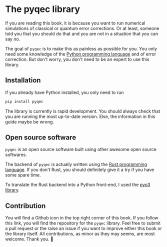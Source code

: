 # The pyqec library

If you are reading this book,
it is because you want to run numerical simulations 
of classical or quantum error corrections.
Or at least,
someone told you that you should do that and 
you are not in a situation that you can say no.

The goal of `pyqec` is to make this as painless 
as possible for you.
You only need some knowledge of the 
[Python programming language](https://www.python.org/)
and of error correction.
But don't worry,
you don't need to be an expert to use this library.

## Installation

If you already have Python installed,
you only need to run

```bash
pip install pyqec
```

The library is currently is rapid development.
You should always check that you are running the most up-to-date version.
Else,
the information in this guide maybe be wrong.

## Open source software

`pyqec` is an open source software
built using other awesome open source softwares.

The backend of `pyqec` is actually written using the 
[Rust programming language](https://www.rust-lang.org/).
If you don't Rust,
you should definitely give it a try if you have some spare time.

To translate the Rust backend into a Python front-end,
I used the [pyo3 library](https://github.com/PyO3/PyO3).

## Contribution

You will find a Github icon in the top right corner of this book.
If you follow this link,
you will find the repository for the `pyqec` library.
Feel free to submit a pull request or the raise an issue if 
you want to improve either this book or the library itself.
All contributions,
as minor as they may seems,
are most welcome.
Thank you. 🚀
